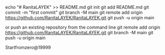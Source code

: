 echo "# RanitaLAYEK" >> README.md
git init
git add README.md
git commit -m "first commit"
git branch -M main
git remote add origin https://github.com/RanitaLAYEK/RanitaLAYEK.git
git push -u origin main

or push an existing repository from the command line
git remote add origin https://github.com/RanitaLAYEK/RanitaLAYEK.git
git branch -M main
git push -u origin main

Startfromzero@19999
